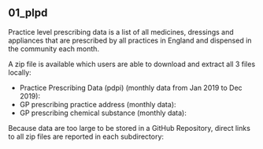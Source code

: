 ## 01_plpd

Practice level prescribing data is a list of all medicines, dressings and appliances that are prescribed by all practices in England and dispensed in the community each month.

A zip file is available which users are able to download and extract all 3 files locally:

  * Practice Prescribing Data (pdpi) (monthly data from Jan 2019 to Dec 2019):
  * GP prescribing practice address (monthly data):
  * GP prescribing chemical substance (monthly data):

Because data are too large to be stored in a GitHub Repository, direct links to all zip files are reported in each subdirectory: